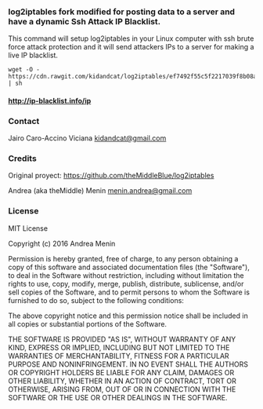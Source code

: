 ### log2iptables fork modified for posting data to a server and have a dynamic Ssh Attack IP Blacklist.

This command will setup log2iptables in your Linux computer with ssh brute force attack protection and it will send attackers IPs to a server for making a live IP blacklist.
```
wget -O - https://cdn.rawgit.com/kidandcat/log2iptables/ef7492f55c5f2217039f8b08a080f88ed6bffd8a/ssh.sh | sh
```


#### http://ip-blacklist.info/ip


### Contact

Jairo Caro-Accino Viciana
kidandcat@gmail.com


### Credits

Original proyect:
https://github.com/theMiddleBlue/log2iptables

Andrea (aka theMiddle) Menin
menin.andrea@gmail.com


### License
MIT License

Copyright (c) 2016 Andrea Menin

Permission is hereby granted, free of charge, to any person obtaining a copy
of this software and associated documentation files (the "Software"), to deal
in the Software without restriction, including without limitation the rights
to use, copy, modify, merge, publish, distribute, sublicense, and/or sell
copies of the Software, and to permit persons to whom the Software is
furnished to do so, subject to the following conditions:

The above copyright notice and this permission notice shall be included in all
copies or substantial portions of the Software.

THE SOFTWARE IS PROVIDED "AS IS", WITHOUT WARRANTY OF ANY KIND, EXPRESS OR
IMPLIED, INCLUDING BUT NOT LIMITED TO THE WARRANTIES OF MERCHANTABILITY,
FITNESS FOR A PARTICULAR PURPOSE AND NONINFRINGEMENT. IN NO EVENT SHALL THE
AUTHORS OR COPYRIGHT HOLDERS BE LIABLE FOR ANY CLAIM, DAMAGES OR OTHER
LIABILITY, WHETHER IN AN ACTION OF CONTRACT, TORT OR OTHERWISE, ARISING FROM,
OUT OF OR IN CONNECTION WITH THE SOFTWARE OR THE USE OR OTHER DEALINGS IN THE
SOFTWARE.
